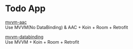 # Todo App
[mvvm-aac](https://github.com/ssujung/TodoEx/tree/mvvm-aac)  
Use MVVM(No DataBinding) & AAC + Koin + Room + Retrofit  
  
[mvvm-databinding](https://github.com/ssujung/TodoEx/tree/mvvm-databinding)  
Use MVVM + Koin + Room + Retrofit
